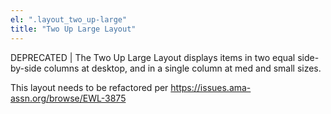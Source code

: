 ```yaml
---
el: ".layout_two_up-large"
title: "Two Up Large Layout"
---
```

DEPRECATED | The Two Up Large Layout displays items in two equal side-by-side columns at desktop, and in a single column at med and small sizes.

This layout needs to be refactored per https://issues.ama-assn.org/browse/EWL-3875